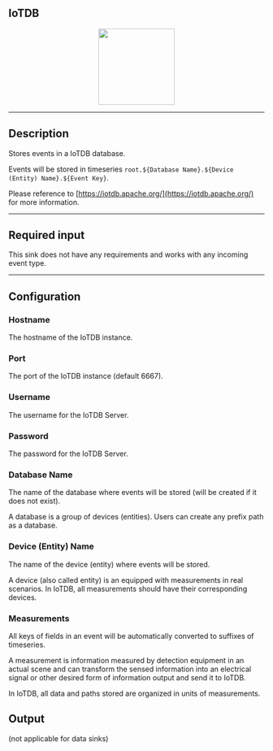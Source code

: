 <!--
  ~ Licensed to the Apache Software Foundation (ASF) under one or more
  ~ contributor license agreements.  See the NOTICE file distributed with
  ~ this work for additional information regarding copyright ownership.
  ~ The ASF licenses this file to You under the Apache License, Version 2.0
  ~ (the "License"); you may not use this file except in compliance with
  ~ the License.  You may obtain a copy of the License at
  ~
  ~    http://www.apache.org/licenses/LICENSE-2.0
  ~
  ~ Unless required by applicable law or agreed to in writing, software
  ~ distributed under the License is distributed on an "AS IS" BASIS,
  ~ WITHOUT WARRANTIES OR CONDITIONS OF ANY KIND, either express or implied.
  ~ See the License for the specific language governing permissions and
  ~ limitations under the License.
  ~
  -->

## IoTDB

<p align="center"> 
    <img src="icon.png" width="150px;" class="pe-image-documentation"/>
</p>

***

## Description

Stores events in a IoTDB database.

Events will be stored in timeseries `root.${Database Name}.${Device (Entity) Name}.${Event Key}`.

Please reference to [https://iotdb.apache.org/](https://iotdb.apache.org/) for more information.

***

## Required input

This sink does not have any requirements and works with any incoming event type.

***

## Configuration

### Hostname

The hostname of the IoTDB instance.

### Port

The port of the IoTDB instance (default 6667).

### Username

The username for the IoTDB Server.

### Password

The password for the IoTDB Server.

### **Database Name**

The name of the database where events will be stored (will be created if it does not exist).

A database is a group of devices (entities). Users can create any prefix path as a database.

### **Device (Entity) Name**

The name of the device (entity) where events will be stored.

A device (also called entity) is an equipped with measurements in real scenarios. In IoTDB, all measurements should have
their corresponding devices.

### **Measurements**

All keys of fields in an event will be automatically converted to suffixes of timeseries.

A measurement is information measured by detection equipment in an actual scene and can transform the sensed information
into an electrical signal or other desired form of information output and send it to IoTDB.

In IoTDB, all data and paths stored are organized in units of measurements.

## Output

(not applicable for data sinks)
